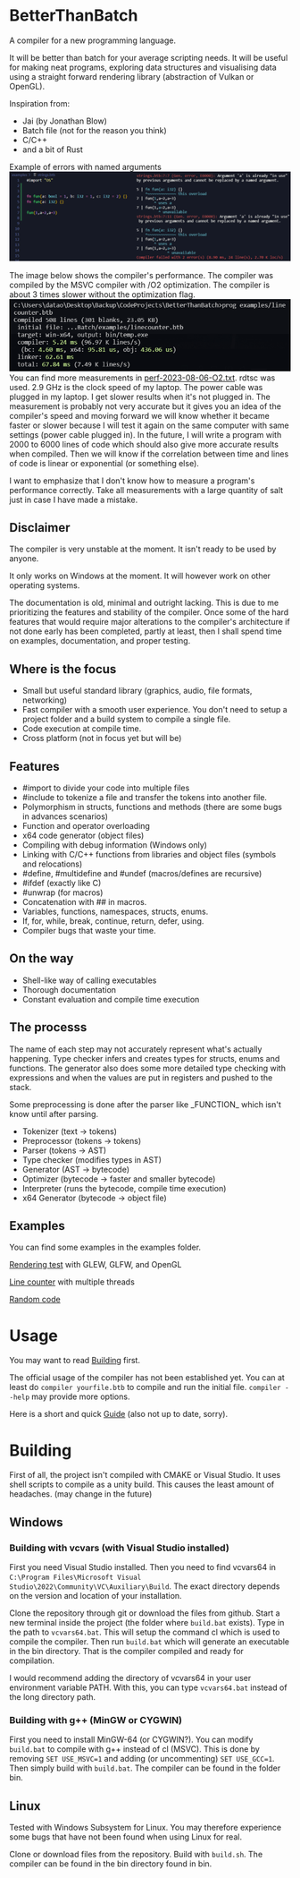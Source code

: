 # BetterThanBatch
A compiler for a new programming language.

It will be better than batch for your average scripting needs.
It will be useful for making neat programs, exploring data structures
and visualising data using a straight forward rendering
library (abstraction of Vulkan or OpenGL).

Inspiration from:
- Jai (by Jonathan Blow)
- Batch file (not for the reason you think)
- C/C++
- and a bit of Rust

Example of errors with named arguments
![](docs/img/err-named-arg.png)

The image below shows the compiler's performance.
The compiler was compiled by the MSVC compiler with /O2 optimization.
The compiler is about 3 times slower without the optimization flag.
![](docs/img/perf-2023-08-06.png)
You can find more measurements in [perf-2023-08-06-O2.txt](docs/stats/perf-2023-08-06-O2.txt).
rdtsc was used. 2.9 GHz is the clock speed of my laptop. The power cable was plugged in
my laptop. I get slower results when it's not plugged in.
The measurement is probably not very accurate but it gives you an idea
of the compiler's speed and moving forward we will know whether it
became faster or slower because I will test it again on the same computer with same
settings (power cable plugged in). In the future, I will write a program
with 2000 to 6000 lines of code which should also give more accurate
results when compiled. Then we will know if the correlation between time
and lines of code is linear or exponential (or something else).

I want to emphasize that I don't know how to measure a program's performance
correctly. Take all measurements with a large quantity of salt just in case I have
made a mistake.

## Disclaimer
The compiler is very unstable at the moment. It isn't
ready to be used by anyone.

It only works on Windows at the moment.
It will however work on other operating systems.

The documentation is old, minimal and outright lacking.
This is due to me prioritizing the features and stability
of the compiler. Once some of the hard features that would
require major alterations to the compiler's architecture if
not done early has been completed, partly at least, then
I shall spend time on examples, documentation, and proper testing.

## Where is the focus
- Small but useful standard library (graphics, audio, file formats, networking)
- Fast compiler with a smooth user experience. You don't need to setup a project folder and a build system to compile a single file.
- Code execution at compile time.
- Cross platform (not in focus yet but will be)

## Features
- #import to divide your code into multiple files
- #include to tokenize a file and transfer the tokens into another file.
- Polymorphism in structs, functions and methods (there are some bugs in advances scenarios)
- Function and operator overloading
- x64 code generator (object files)
- Compiling with debug information (Windows only)
- Linking with C/C++ functions from libraries and object files (symbols and relocations)
- #define, #multidefine and #undef (macros/defines are recursive)
- #ifdef (exactly like C)
- #unwrap (for macros)
- Concatenation with ## in macros.
- Variables, functions, namespaces, structs, enums.
- If, for, while, break, continue, return, defer, using.
- Compiler bugs that waste your time.

## On the way
- Shell-like way of calling executables
- Thorough documentation
- Constant evaluation and compile time execution

## The processs
The name of each step may not accurately represent what's
actually happening. Type checker infers and creates types for
structs, enums and functions. The generator also does some
more detailed type checking with expressions and when the
values are put in registers and pushed to the stack.

Some preprocessing is done after the parser like
\_FUNCTION\_ which isn't know until after parsing.

- Tokenizer     (text -> tokens)
- Preprocessor  (tokens -> tokens)
- Parser        (tokens -> AST)
- Type checker  (modifies types in AST)
- Generator     (AST -> bytecode)
- Optimizer     (bytecode -> faster and smaller bytecode)
- Interpreter   (runs the bytecode, compile time execution)
- x64 Generator (bytecode -> object file)

## Examples
You can find some examples in the examples folder.

[Rendering test](examples/graphics/quad.btb) with GLEW, GLFW, and OpenGL

[Line counter](examples/linecounter.btb) with multiple threads

[Random code](examples/ast.btb)

# Usage
You may want to read [Building](#building) first.

The official usage of the compiler has not been established yet.
You can at least do `compiler yourfile.btb` to compile and run the initial file.
`compiler --help` may provide more options.

Here is a short and quick [Guide](docs/guide.md) (also not up to date, sorry).

# Building
First of all, the project isn't compiled with CMAKE or Visual Studio.
It uses shell scripts to compile as a unity build. This causes the least amount of headaches.
(may change in the future)
## Windows
### Building with vcvars (with Visual Studio installed)
First you need Visual Studio installed. Then you need to find vcvars64 in
`C:\Program Files\Microsoft Visual Studio\2022\Community\VC\Auxiliary\Build`.
The exact directory depends on the version and location of your installation.

Clone the repository through git or download the files from github.
Start a new terminal inside the project (the folder where `build.bat` exists).
Type in the path to `vcvars64.bat`. This will setup the command cl which is
used to compile the compiler.
Then run `build.bat` which will generate an executable in the bin directory.
That is the compiler compiled and ready for compilation.

I would recommend adding the directory of vcvars64 in your user environment variable PATH.
With this, you can type `vcvars64.bat` instead of the long directory path.

### Building with g++ (MinGW or CYGWIN)
First you need to install MinGW-64 (or CYGWIN?).
You can modify `build.bat` to compile with g++ instead of cl (MSVC).
This is done by removing `SET USE_MSVC=1` and adding (or uncommenting) `SET USE_GCC=1`.
Then simply build with `build.bat`. The compiler can be found in the folder bin.

## Linux
Tested with Windows Subsystem for Linux. You may therefore experience
some bugs that have not been found when using Linux for real.

Clone or download files from the repository.
Build with `build.sh`. The compiler can be found in the bin directory found in bin.
